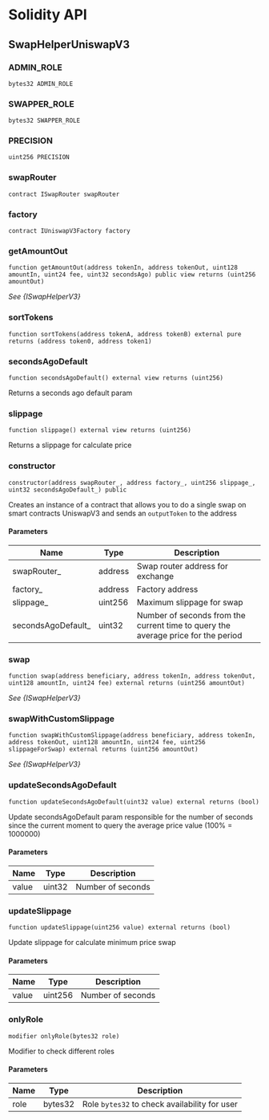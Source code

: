 # Solidity API

## SwapHelperUniswapV3

### ADMIN_ROLE

```solidity
bytes32 ADMIN_ROLE
```

### SWAPPER_ROLE

```solidity
bytes32 SWAPPER_ROLE
```

### PRECISION

```solidity
uint256 PRECISION
```

### swapRouter

```solidity
contract ISwapRouter swapRouter
```

### factory

```solidity
contract IUniswapV3Factory factory
```

### getAmountOut

```solidity
function getAmountOut(address tokenIn, address tokenOut, uint128 amountIn, uint24 fee, uint32 secondsAgo) public view returns (uint256 amountOut)
```

_See {ISwapHelperV3}_

### sortTokens

```solidity
function sortTokens(address tokenA, address tokenB) external pure returns (address token0, address token1)
```

### secondsAgoDefault

```solidity
function secondsAgoDefault() external view returns (uint256)
```

Returns a seconds ago default param

### slippage

```solidity
function slippage() external view returns (uint256)
```

Returns a slippage for calculate price

### constructor

```solidity
constructor(address swapRouter_, address factory_, uint256 slippage_, uint32 secondsAgoDefault_) public
```

Creates an instance of a contract that allows you to do
a single swap on smart contracts UniswapV3 and sends an `outputToken` to the address

#### Parameters

| Name | Type | Description |
| ---- | ---- | ----------- |
| swapRouter_ | address | Swap router address for exchange |
| factory_ | address | Factory address |
| slippage_ | uint256 | Maximum slippage for swap |
| secondsAgoDefault_ | uint32 | Number of seconds from the current time to query the average price for the period |

### swap

```solidity
function swap(address beneficiary, address tokenIn, address tokenOut, uint128 amountIn, uint24 fee) external returns (uint256 amountOut)
```

_See {ISwapHelperV3}_

### swapWithCustomSlippage

```solidity
function swapWithCustomSlippage(address beneficiary, address tokenIn, address tokenOut, uint128 amountIn, uint24 fee, uint256 slippageForSwap) external returns (uint256 amountOut)
```

_See {ISwapHelperV3}_

### updateSecondsAgoDefault

```solidity
function updateSecondsAgoDefault(uint32 value) external returns (bool)
```

Update secondsAgoDefault param responsible for the number of
seconds since the current moment to query the average price value (100% = 1000000)

#### Parameters

| Name | Type | Description |
| ---- | ---- | ----------- |
| value | uint32 | Number of seconds |

### updateSlippage

```solidity
function updateSlippage(uint256 value) external returns (bool)
```

Update slippage for calculate minimum price swap

#### Parameters

| Name | Type | Description |
| ---- | ---- | ----------- |
| value | uint256 | Number of seconds |

### onlyRole

```solidity
modifier onlyRole(bytes32 role)
```

Modifier to check different roles

#### Parameters

| Name | Type | Description |
| ---- | ---- | ----------- |
| role | bytes32 | Role `bytes32` to check availability for user |

